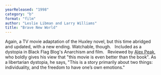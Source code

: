 ```yaml
---
yearReleased: "1998"
category: "b"
format: "film"
author: "Leslie Libman and Larry Williams"
title: "Brave New World"
---
```

Again, a TV movie adaptation of the Huxley novel, but this  time abridged and updated, with a new ending. Watchable, though.
 
Included as a dystopia in Black Flag Blog's   Anarchism and film.
 
Reviewed by <a href="http://alexpeak.com/art/films/bnw1980/">Alex Peak</a>, who boldly gives  his view that "this movie is even better than the book". As a libertarian  dystopia, he says, "This is a story primarily about two things: individuality,  and the freedom to have one’s own emotions."
 
 